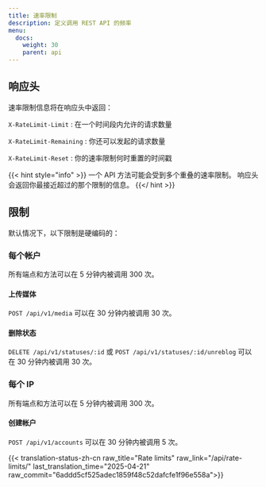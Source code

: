 ```yaml
---
title: 速率限制
description: 定义调用 REST API 的频率
menu:
  docs:
    weight: 30
    parent: api
---
```


## 响应头

速率限制信息将在响应头中返回：

`X-RateLimit-Limit`
: 在一个时间段内允许的请求数量

`X-RateLimit-Remaining`
: 你还可以发起的请求数量

`X-RateLimit-Reset`
: 你的速率限制何时重置的时间戳

{{< hint style="info" >}}
一个 API 方法可能会受到多个重叠的速率限制。 响应头会返回你最接近超过的那个限制的信息。
{{</ hint >}}

## 限制

默认情况下，以下限制是硬编码的：

### 每个帐户

所有端点和方法可以在 5 分钟内被调用 300 次。

#### 上传媒体

`POST /api/v1/media` 可以在 30 分钟内被调用 30 次。

#### 删除状态

`DELETE /api/v1/statuses/:id` 或 `POST /api/v1/statuses/:id/unreblog` 可以在 30 分钟内被调用 30 次。

### 每个 IP

所有端点和方法可以在 5 分钟内被调用 300 次。

#### 创建帐户

`POST /api/v1/accounts` 可以在 30 分钟内被调用 5 次。

{{< translation-status-zh-cn raw_title="Rate limits" raw_link="/api/rate-limits/" last_translation_time="2025-04-21" raw_commit="6addd5cf525adec1859f48c52dafcfe1f96e558a">}}
